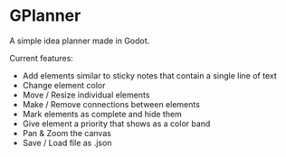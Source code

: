 # GPlanner
A simple idea planner made in Godot.

Current features:
- Add elements similar to sticky notes that contain a single line of text
- Change element color
- Move / Resize individual elements
- Make / Remove connections between elements
- Mark elements as complete and hide them
- Give element a priority that shows as a color band
- Pan & Zoom the canvas
- Save / Load file as .json
